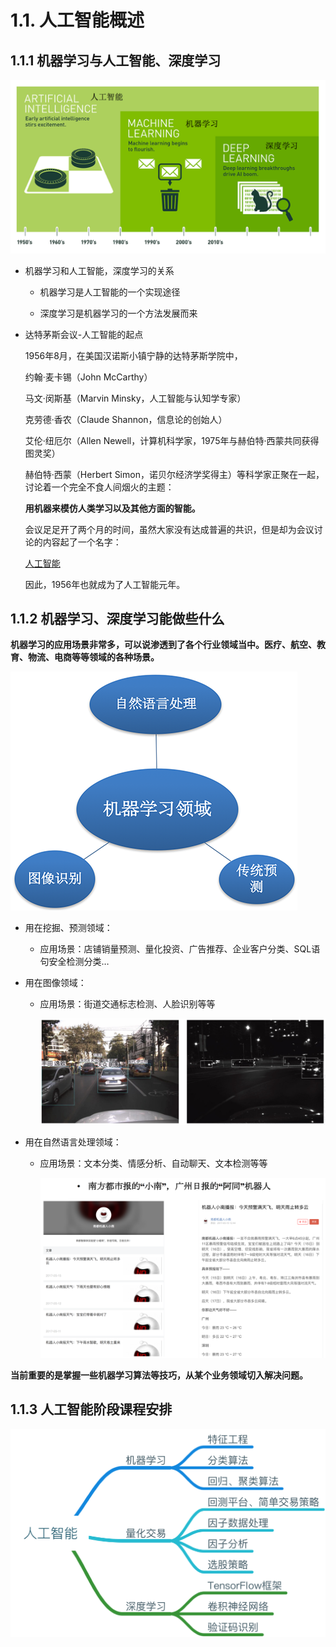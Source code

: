 # 1.1. 人工智能概述

1.1.1 机器学习与人工智能、深度学习
--------------------

![人工智能范围](../images/人工智能范围.png)

* 机器学习和人工智能，深度学习的关系

  *   机器学习是人工智能的一个实现途径

  *   深度学习是机器学习的一个方法发展而来

* 达特茅斯会议-人工智能的起点

  1956年8月，在美国汉诺斯小镇宁静的达特茅斯学院中，

  约翰·麦卡锡（John McCarthy）

  马文·闵斯基（Marvin Minsky，人工智能与认知学专家）

  克劳德·香农（Claude Shannon，信息论的创始人）

  艾伦·纽厄尔（Allen Newell，计算机科学家，1975年与赫伯特·西蒙共同获得 图灵奖）

  赫伯特·西蒙（Herbert Simon，诺贝尔经济学奖得主）等科学家正聚在一起，讨论着一个完全不食人间烟火的主题：

  **用机器来模仿人类学习以及其他方面的智能。**

  会议足足开了两个月的时间，虽然大家没有达成普遍的共识，但是却为会议讨论的内容起了一个名字：

  [人工智能](https://baike.baidu.com/item/%E4%BA%BA%E5%B7%A5%E6%99%BA%E8%83%BD)

  因此，1956年也就成为了人工智能元年。


1.1.2 机器学习、深度学习能做些什么
--------------------

**机器学习的应用场景非常多，可以说渗透到了各个行业领域当中。医疗、航空、教育、物流、电商等等领域的各种场景。**

![](../images/机器学习应用场景.png)

* 用在挖掘、预测领域：

  *   应用场景：店铺销量预测、量化投资、广告推荐、企业客户分类、SQL语句安全检测分类…
* 用在图像领域：

  * 应用场景：街道交通标志检测、人脸识别等等

    ![](../images/自动驾驶.png)

* 用在自然语言处理领域：

  * 应用场景：文本分类、情感分析、自动聊天、文本检测等等

    ![](../images/新闻机器人.png)


**当前重要的是掌握一些机器学习算法等技巧，从某个业务领域切入解决问题。**

1.1.3 人工智能阶段课程安排
----------------

![](../images/课程安排.png)